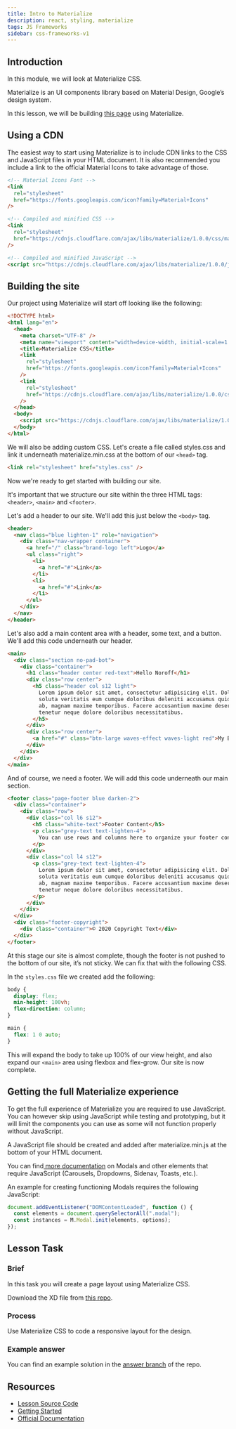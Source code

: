 ```yaml
---
title: Intro to Materialize
description: react, styling, materialize
tags: JS Frameworks
sidebar: css-frameworks-v1
---
```


## Introduction

In this module, we will look at Materialize CSS.

Materialize is an UI components library based on Material Design, Google’s design system.

In this lesson, we will be building [this page](https://noroff-materializecss-lesson.netlify.app/) using Materialize.

## Using a CDN

The easiest way to start using Materialize is to include CDN links to the CSS and JavaScript files in your HTML document. It is also recommended you include a link to the official Material Icons to take advantage of those.

```html
<!-- Material Icons Font -->
<link
  rel="stylesheet"
  href="https://fonts.googleapis.com/icon?family=Material+Icons"
/>

<!-- Compiled and minified CSS -->
<link
  rel="stylesheet"
  href="https://cdnjs.cloudflare.com/ajax/libs/materialize/1.0.0/css/materialize.min.css"
/>

<!-- Compiled and minified JavaScript -->
<script src="https://cdnjs.cloudflare.com/ajax/libs/materialize/1.0.0/js/materialize.min.js"></script>
```

## Building the site

Our project using Materialize will start off looking like the following:

```html
<!DOCTYPE html>
<html lang="en">
  <head>
    <meta charset="UTF-8" />
    <meta name="viewport" content="width=device-width, initial-scale=1.0" />
    <title>Materialize CSS</title>
    <link
      rel="stylesheet"
      href="https://fonts.googleapis.com/icon?family=Material+Icons"
    />
    <link
      rel="stylesheet"
      href="https://cdnjs.cloudflare.com/ajax/libs/materialize/1.0.0/css/materialize.min.css"
    />
  </head>
  <body>
    <script src="https://cdnjs.cloudflare.com/ajax/libs/materialize/1.0.0/js/materialize.min.js"></script>
  </body>
</html>
```

We will also be adding custom CSS. Let's create a file called styles.css and link it underneath materialize.min.css at the bottom of our `<head>` tag.

```html
<link rel="stylesheet" href="styles.css" />
```

Now we're ready to get started with building our site.

It's important that we structure our site within the three HTML tags: `<header>`, `<main>` and `<footer>`.

Let's add a header to our site. We'll add this just below the `<body>` tag.

```html
<header>
  <nav class="blue lighten-1" role="navigation">
    <div class="nav-wrapper container">
      <a href="/" class="brand-logo left">Logo</a>
      <ul class="right">
        <li>
          <a href="#">Link</a>
        </li>
        <li>
          <a href="#">Link</a>
        </li>
      </ul>
    </div>
  </nav>
</header>
```

Let's also add a main content area with a header, some text, and a button. We'll add this code underneath our header.

```html
<main>
  <div class="section no-pad-bot">
    <div class="container">
      <h1 class="header center red-text">Hello Noroff</h1>
      <div class="row center">
        <h5 class="header col s12 light">
          Lorem ipsum dolor sit amet, consectetur adipisicing elit. Dolorem,
          soluta veritatis eum cumque doloribus deleniti accusamus quidem modi
          ab, magnam maxime temporibus. Facere accusantium maxime deserunt
          tenetur neque dolore doloribus necessitatibus.
        </h5>
      </div>
      <div class="row center">
        <a href="#" class="btn-large waves-effect waves-light red">My Button</a>
      </div>
    </div>
  </div>
</main>
```

And of course, we need a footer. We will add this code underneath our main section.

```html
<footer class="page-footer blue darken-2">
  <div class="container">
    <div class="row">
      <div class="col l6 s12">
        <h5 class="white-text">Footer Content</h5>
        <p class="grey-text text-lighten-4">
          You can use rows and columns here to organize your footer content.
        </p>
      </div>
      <div class="col l4 s12">
        <p class="grey-text text-lighten-4">
          Lorem ipsum dolor sit amet, consectetur adipisicing elit. Dolorem,
          soluta veritatis eum cumque doloribus deleniti accusamus quidem modi
          ab, magnam maxime temporibus. Facere accusantium maxime deserunt
          tenetur neque dolore doloribus necessitatibus.
        </p>
      </div>
    </div>
  </div>
  <div class="footer-copyright">
    <div class="container">© 2020 Copyright Text</div>
  </div>
</footer>
```

At this stage our site is almost complete, though the footer is not pushed to the bottom of our site, it’s not sticky. We can fix that with the following CSS.

In the `styles.css` file we created add the following:

```css
body {
  display: flex;
  min-height: 100vh;
  flex-direction: column;
}

main {
  flex: 1 0 auto;
}
```

This will expand the body to take up 100% of our view height, and also expand our `<main>` area using flexbox and flex-grow. Our site is now complete.

## Getting the full Materialize experience

To get the full experience of Materialize you are required to use JavaScript. You can however skip using JavaScript while testing and prototyping, but it will limit the components you can use as some will not function properly without JavaScript.

A JavaScript file should be created and added after materialize.min.js at the bottom of your HTML document.

You can find[ more documentation](https://materializecss.com/modals.html) on Modals and other elements that require JavaScript (Carousels, Dropdowns, Sidenav, Toasts, etc.).

An example for creating functioning Modals requires the following JavaScript:

```js
document.addEventListener("DOMContentLoaded", function () {
  const elements = document.querySelectorAll(".modal");
  const instances = M.Modal.init(elements, options);
});
```

## Lesson Task

### Brief

In this task you will create a page layout using Materialize CSS.

Download the XD file from [this repo](https://github.com/NoroffFEU/materialize-introduction-lesson-task).

### Process

Use Materialize CSS to code a responsive layout for the design.

### Example answer

You can find an example solution in the [answer branch](https://github.com/NoroffFEU/materialize-introduction-lesson-task/tree/answer) of the repo.

## Resources

- [Lesson Source Code](https://github.com/NoroffFEU/materialize-introduction)
- [Getting Started](https://materializecss.com/getting-started.html)
- [Official Documentation](https://materializecss.com/)
